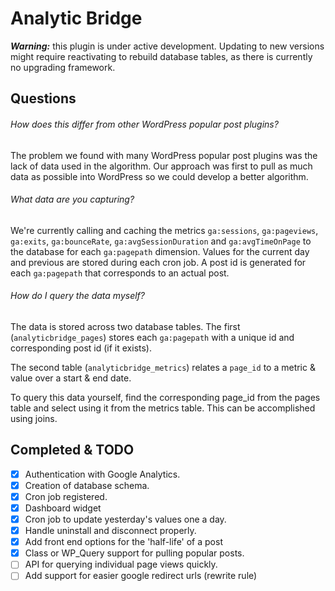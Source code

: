 # Analytic Bridge

**_Warning:_** this plugin is under active development. Updating to new versions might require reactivating to rebuild database tables, as there is currently no upgrading framework.

## Questions

###### _How does this differ from other WordPress popular post plugins?_
The problem we found with many WordPress popular post plugins was the lack of data used in the algorithm. Our approach was first to pull as much data as possible into WordPress so we could develop a better algorithm.

###### _What data are you capturing?_
We're currently calling and caching the metrics `ga:sessions`, `ga:pageviews`, `ga:exits`, `ga:bounceRate`, `ga:avgSessionDuration` and `ga:avgTimeOnPage` to the database for each `ga:pagepath` dimension. Values for the current day and previous are stored during each cron job. A post id is generated for each `ga:pagepath` that corresponds to an actual post.

###### _How do I query the data myself?_
The data is stored across two database tables. The first (`analyticbridge_pages`) stores each `ga:pagepath` with a unique id and corresponding post id (if it exists).

The second table (`analyticbridge_metrics`) relates a `page_id` to a metric & value over a start & end date.

To query this data yourself, find the corresponding page_id from the pages table and select using it from the metrics table. This can be accomplished using joins.

## Completed & TODO

- [x] Authentication with Google Analytics.
- [x] Creation of database schema.
- [x] Cron job registered.
- [x] Dashboard widget
- [x] Cron job to update yesterday's values one a day.
- [x] Handle uninstall and disconnect properly.
- [x] Add front end options for the 'half-life' of a post
- [x] Class or WP_Query support for pulling popular posts.
- [ ] API for querying individual page views quickly.
- [ ] Add support for easier google redirect urls (rewrite rule)